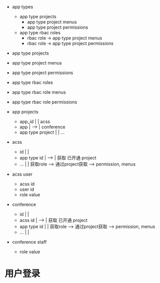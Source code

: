 - app types
    - app type projects
      - app type project menus
      - app type project permissions
    - app type rbac roles
      - rbac role -> app type project menus
      - rbac role -> app type project permissions

- app type projects

- app type project menus

- app type project permissions

- app type rbac roles

- app type rbac role menus

- app type rbac role permissions

- app projects
    - app_id             |       |  acss
    - app                |  -->  |  conference
    - app type project   |       |  ...

- acss                   
  - id                   |       |
  - app type id          |  -->  | 获取 已开通 project 
  - ...                  |       | 获取role --> 通过project获取 --> permission, menus

- acss user
  - acss id
  - user id
  - role value

- conference
  - id                   |       |
  - acss id              |  -->  | 获取 已开通 project
  - app type id          |       | 获取role --> 通过project获取 --> permission, menus
  - ...                  |       |

- conference staff
  - role value



# 用户登录
